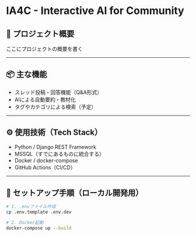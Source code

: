 
# IA4C - Interactive AI for Community

## 📝 プロジェクト概要
<!-- 
このプロジェクトの目的や背景を簡潔に書いてください。
例：「AIを活用してQ&A投稿を要約・教材化できるコミュニティプラットフォームです」 
-->
ここにプロジェクトの概要を書く

---

## 📦 主な機能
<!-- 
提供する機能のリストを箇条書きで。
将来的に追加予定の機能も書いてOK。
-->
- スレッド投稿・回答機能（Q&A形式）
- AIによる自動要約・教材化
- タグやカテゴリによる検索（予定）

---

## ⚙️ 使用技術（Tech Stack）
<!-- 
使用している言語、フレームワーク、ツールなど。
-->
- Python / Django REST Framework
- MSSQL（すでにあるものに統合する）
- Docker / docker-compose
- GitHub Actions（CI/CD）

---

## 🚀 セットアップ手順（ローカル開発用）
```bash
# 1. .envファイル作成
cp .env.template .env.dev

# 2. Docker起動
docker-compose up --build

